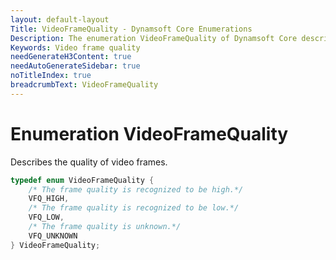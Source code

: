 ```yaml
---
layout: default-layout
Title: VideoFrameQuality - Dynamsoft Core Enumerations
Description: The enumeration VideoFrameQuality of Dynamsoft Core describes the quality of video frames.
Keywords: Video frame quality
needGenerateH3Content: true
needAutoGenerateSidebar: true
noTitleIndex: true
breadcrumbText: VideoFrameQuality
---
```


# Enumeration VideoFrameQuality

Describes the quality of video frames.

```cpp
typedef enum VideoFrameQuality {
    /* The frame quality is recognized to be high.*/
    VFQ_HIGH,
    /* The frame quality is recognized to be low.*/
    VFQ_LOW,
    /* The frame quality is unknown.*/
    VFQ_UNKNOWN
} VideoFrameQuality;
```
